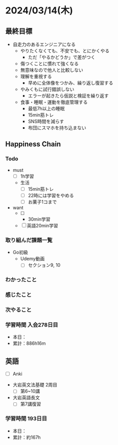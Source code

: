 # 2024/03/14(木)

## 最終目標

- 自走力のあるエンジニアになる
  - やりたくなくても、不安でも、とにかくやる
    - ただ「やるかどうか」で差がつく
  - 傷つくことに慣れて強くなる
  - 無意味なので他人と比較しない
  - 理解を重視する
    - 早めに全体像をつかみ、繰り返し復習する
  - やみくもに試行錯誤しない
    - エラーが起きたら仮説と検証を繰り返す
  - 食事・睡眠・運動を徹底管理する
    - 最低7h以上の睡眠
    - 15min筋トレ
    - SNS時間を減らす
    - 布団にスマホを持ち込まない

## Happiness Chain

### Todo

- must
  - [ ] 1h学習
  - 生活
    - [ ] 15min筋トレ
    - [ ] 22時には学習をやめる
    - [ ] お菓子1コまで
- want
  - [ ] + 30min学習
  - [ ] 英語20min学習

### 取り組んだ課題一覧

- Go初級
  - Udemy動画
    - [ ] セクション9, 10

### わかったこと

### 感じたこと

### 次やること

### 学習時間 入会278日目

- 本日：
- 累計：886h16m

## 英語

- [ ] Anki
- 大岩英文法基礎 2周目
  - [ ] 第6~10講
- 大岩英語長文
  - [ ] 第7講復習

### 学習時間 193日目

- 本日：
- 累計：約167h

